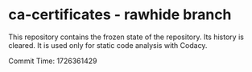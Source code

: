 # ca-certificates - rawhide branch

This repository contains the frozen state of the repository.
Its history is cleared. It is used only for static code
analysis with Codacy.

Commit Time: 1726361429